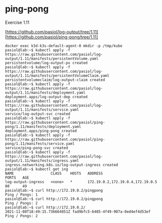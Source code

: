 # ping-pong

Exercise 1.11

[https://github.com/pasiol/log-output/tree/1.11]
[https://github.com/pasiol/ping-pong/tree/1.11]

    docker exec k3d-k3s-default-agent-0 mkdir -p /tmp/kube
    pasiol@lab:~$ kubectl apply -f https://raw.githubusercontent.com/pasiol/log-output/1.11/manifests/persistentVolume.yaml
    persistentvolume/log-output-pv created
    pasiol@lab:~$ kubectl apply -f https://raw.githubusercontent.com/pasiol/log-output/1.11/manifests/persistentVolumeClaim.yaml
    persistentvolumeclaim/log-output-claim created
    pasiol@lab:~$ kubectl apply -f https://raw.githubusercontent.com/pasiol/log-output/1.11/manifests/deployment.yaml
    deployment.apps/log-output-dep created
    pasiol@lab:~$ kubectl apply -f https://raw.githubusercontent.com/pasiol/log-output/1.11/manifests/service.yaml
    service/log-output-svc created
    pasiol@lab:~$ kubectl apply -f https://raw.githubusercontent.com/pasiol/ping-pong/1.11/manifests/deployment.yaml
    deployment.apps/ping-pong created
    pasiol@lab:~$ kubectl apply -f https://raw.githubusercontent.com/pasiol/ping-pong/1.11/manifests/service.yaml
    service/ping-pong-svc created
    pasiol@lab:~$ kubectl apply -f https://raw.githubusercontent.com/pasiol/log-output/1.11/manifests/ingress.yaml
    ingress.networking.k8s.io/log-output-ingress created
    pasiol@lab:~$ kubectl get ing
    NAME                 CLASS    HOSTS   ADDRESS                            PORTS   AGE
    log-output-ingress   <none>   *       172.19.0.2,172.19.0.4,172.19.0.5   80      49
    pasiol@lab:~$ curl http://172.19.0.2/pingpong
    Ping / Pongs: 1
    pasiol@lab:~$ curl http://172.19.0.2/pingpong
    Ping / Pongs: 2
    pasiol@lab:~$ curl http://172.19.0.2/
    2021-11-08T18:49:15.736664851Z fad9bfc5-6485-4f49-907a-0ed4ef4d53ef
    Ping / Pongs: 2